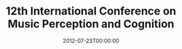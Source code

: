 ---
acronym: ICMPC-2012
date: '2012-07-23T00:00:00'
ext_url: http://icmpc-escom2012.web.auth.gr/
location: Thessaloniki, Greece
submission_date: '2011-12-05T00:00:00'
title: 12th International Conference on Music Perception and Cognition
---